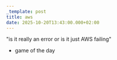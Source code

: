```yaml
---
_template: post
title: aws
date: 2025-10-20T13:43:00.000+02:00
---
```

"is it really an error or is it just AWS failing"
- game of the day
